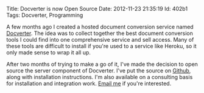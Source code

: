 Title: Docverter is now Open Source
Date:  2012-11-23 21:35:19
Id:    402b1
Tags:  Docverter, Programming

A few months ago I created a hosted document conversion service named [Docverter](http://www.docverter.com). The idea was to collect together the best document conversion tools I could find into one comprehensive service and sell access. Many of these tools are difficult to install if you're used to a service like Heroku, so it only made sense to wrap it all up.

After two months of trying to make a go of it, I've made the decision to open source the server component of Docverter. I've put the source on [Github](https://github.com/docverter/docverter), along with installation instructions. I'm also available on a consulting basis for installation and integration work. [Email me](mailto:pete@bugsplat.info) if you're interested.